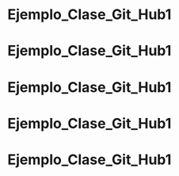 # Ejemplo_Clase_Git_Hub1
# Ejemplo_Clase_Git_Hub1
# Ejemplo_Clase_Git_Hub1
# Ejemplo_Clase_Git_Hub1
# Ejemplo_Clase_Git_Hub1
